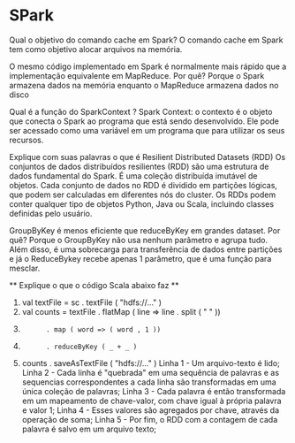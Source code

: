# SPark
Qual o objetivo do comando cache em Spark?
O comando cache em Spark tem como objetivo alocar arquivos na memória.

O mesmo código implementado em Spark é normalmente mais rápido que a implementação equivalente em MapReduce. Por quê?
Porque o Spark armazena dados na memória enquanto o MapReduce armazena dados no disco

Qual é a função do SparkContext ?
Spark Context: o contexto é o objeto que conecta o Spark ao programa que está sendo desenvolvido. Ele pode ser acessado como uma variável em um programa que para utilizar os seus recursos.

Explique com suas palavras o que é Resilient Distributed Datasets (RDD)
Os conjuntos de dados distribuídos resilientes (RDD) são uma estrutura de dados fundamental do Spark. É uma coleção distribuída imutável de objetos. Cada conjunto de dados no RDD é dividido em partições lógicas, que podem ser calculadas em diferentes nós do cluster. Os RDDs podem conter qualquer tipo de objetos Python, Java ou Scala, incluindo classes definidas pelo usuário.

GroupByKey é menos eficiente que reduceByKey em grandes dataset. Por quê?
Porque o GroupByKey não usa nenhum parâmetro e agrupa tudo. Além disso, é uma sobrecarga para transferência de dados entre partições e já o ReduceBykey recebe apenas 1 parâmetro, que é uma função para mesclar.

** Explique o que o código Scala abaixo faz **
1. val textFile = sc . textFile ( "hdfs://..." )
2. val counts = textFile . flatMap ( line => line . split ( " " ))
3.           . map ( word => ( word , 1 ))
4.           . reduceByKey ( _ + _ )
5. counts . saveAsTextFile ( "hdfs://..." )
Linha 1 - Um arquivo-texto é lido;
Linha 2 - Cada linha é "quebrada" em uma sequência de palavras e as sequencias correspondentes a cada linha são transformadas em uma única coleção de palavras;
Linha 3 - Cada palavra é então transformada em um mapeamento de chave-valor, com chave igual à própria palavra e valor 1;
Linha 4 - Esses valores são agregados por chave, através da operação de soma;
Linha 5 - Por fim, o RDD com a contagem de cada palavra é salvo em um arquivo texto;
